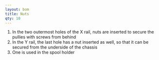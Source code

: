 ```yaml
---
layout: bom
title: Nuts
qty: 10
---
```


1. In the two outermost holes of the X rail, nuts are inserted to secure the pullies with screws from behind
2. In the Y rail, the last hole has a nut inserted as well, so that it can be secured from the underside of the chassis
3. One is used in the spool holder